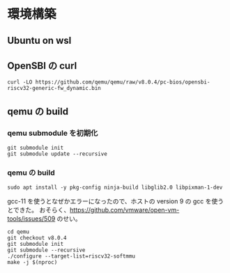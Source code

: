 # 環境構築

## Ubuntu on wsl

## OpenSBI の curl

```
curl -LO https://github.com/qemu/qemu/raw/v8.0.4/pc-bios/opensbi-riscv32-generic-fw_dynamic.bin
```

## qemu の build

### qemu submodule を初期化

```
git submodule init
git submodule update --recursive
```

### qemu の build

```
sudo apt install -y pkg-config ninja-build libglib2.0 libpixman-1-dev
```

gcc-11 を使うとなぜかエラーになったので、ホストの version 9 の gcc を使うとできた。
おそらく、https://github.com/vmware/open-vm-tools/issues/509 のせい。

```
cd qemu
git checkout v8.0.4
git submodule init
git submodule --recursive
./configure --target-list=riscv32-softmmu
make -j $(nproc)
```
